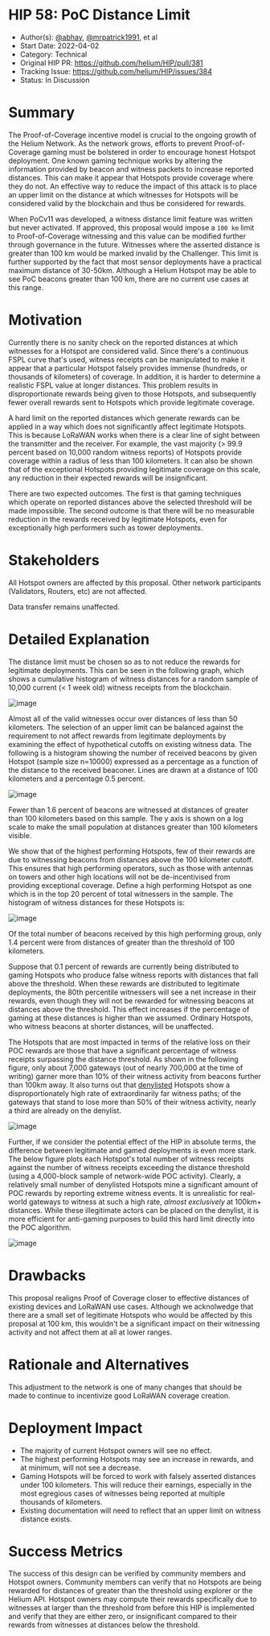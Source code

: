 # HIP 58: PoC Distance Limit

- Author(s): [@abhay](https://github.com/abhay), [@mrpatrick1991](https://github.com/mrpatrick1991),
  et al
- Start Date: 2022-04-02
- Category: Technical
- Original HIP PR: <https://github.com/helium/HIP/pull/381>
- Tracking Issue: <https://github.com/helium/HIP/issues/384>
- Status: In Discussion

# Summary

The Proof-of-Coverage incentive model is crucial to the ongoing growth of the Helium Network. As the
network grows, efforts to prevent Proof-of-Coverage gaming must be bolstered in order to encourage
honest Hotspot deployment. One known gaming technique works by altering the information provided by
beacon and witness packets to increase reported distances. This can make it appear that Hotspots
provide coverage where they do not. An effective way to reduce the impact of this attack is to place
an upper limit on the distance at which witnesses for Hotspots will be considered valid by the
blockchain and thus be considered for rewards.

When PoCv11 was developed, a witness distance limit feature was written but never activated. If
approved, this proposal would impose a `100 km` limit to Proof-of-Coverage witnessing and this value
can be modified further through governance in the future. Witnesses where the asserted distance is
greater than 100 km would be marked invalid by the Challenger. This limit is further supported by
the fact that most sensor deployments have a practical maximum distance of 30-50km. Although a
Helium Hotspot may be able to see PoC beacons greater than 100 km, there are no current use cases at
this range.

# Motivation

Currently there is no sanity check on the reported distances at which witnesses for a Hotspot are
considered valid. Since there's a continuous FSPL curve that's used, witness receipts can be
manipulated to make it appear that a particular Hotspot falsely provides immense (hundreds, or
thousands of kilometers) of coverage. In addition, it is harder to determine a realistic FSPL value
at longer distances. This problem results in disproportionate rewards being given to those Hotspots,
and subsequently fewer overall rewards sent to Hotspots which provide legitimate coverage.

A hard limit on the reported distances which generate rewards can be applied in a way which does not
significantly affect legitimate Hotspots. This is because LoRaWAN works when there is a clear line
of sight between the transmitter and the receiver. For example, the vast majority (> 99.9 percent
based on 10,000 random witness reports) of Hotspots provide coverage within a radius of less than
100 kilometers. It can also be shown that of the exceptional Hotspots providing legitimate coverage
on this scale, any reduction in their expected rewards will be insignificant.

There are two expected outcomes. The first is that gaming techniques which operate on reported
distances above the selected threshold will be made impossible. The second outcome is that there
will be no measurable reduction in the rewards received by legitimate Hotspots, even for
exceptionally high performers such as tower deployments.

# Stakeholders

All Hotspot owners are affected by this proposal. Other network participants (Validators, Routers,
etc) are not affected.

Data transfer remains unaffected.

# Detailed Explanation

The distance limit must be chosen so as to not reduce the rewards for legitimate deployments. This
can be seen in the following graph, which shows a cumulative histogram of witness distances for a
random sample of 10,000 current (< 1 week old) witness receipts from the blockchain.

![image](https://user-images.githubusercontent.com/75/161450340-268091ce-793a-4c4a-bd1c-0155146ca035.png)

Almost all of the valid witnesses occur over distances of less than 50 kilometers. The selection of
an upper limit can be balanced against the requirement to not affect rewards from legitimate
deployments by examining the effect of hypothetical cutoffs on existing witness data. The following
is a histogram showing the number of received beacons by given Hotspot (sample size n=10000)
expressed as a percentage as a function of the distance to the received beaconer. Lines are drawn at
a distance of 100 kilometers and a percentage 0.5 percent.

![image](https://user-images.githubusercontent.com/75/161450359-824ad2d1-08d1-4ddc-974a-c358560990b3.png)

Fewer than 1.6 percent of beacons are witnessed at distances of greater than 100 kilometers based on
this sample. The y axis is shown on a log scale to make the small population at distances greater
than 100 kilometers visible.

We show that of the highest performing Hotspots, few of their rewards are due to witnessing beacons
from distances above the 100 kilometer cutoff. This ensures that high performing operators, such as
those with antennas on towers and other high locations will not be de-incentivised from providing
exceptional coverage. Define a high performing Hotspot as one which is in the top 20 percent of
total witnessers in the sample. The histogram of witness distances for these Hotspots is:

![image](https://user-images.githubusercontent.com/75/161450371-71b40b33-c0b1-455f-9446-89a23fe394ee.png)

Of the total number of beacons received by this high performing group, only 1.4 percent were from
distances of greater than the threshold of 100 kilometers.

Suppose that 0.1 percent of rewards are currently being distributed to gaming Hotspots who produce
false witness reports with distances that fall above the threshold. When these rewards are
distributed to legitimate deployments, the 80th percentile witnessers will see a net increase in
their rewards, even though they will not be rewarded for witnessing beacons at distances above the
threshold. This effect increases if the percentage of gaming at these distances is higher than we
assumed. Ordinary Hotspots, who witness beacons at shorter distances, will be unaffected.

The Hotspots that are most impacted in terms of the relative loss on their POC rewards are those
that have a significant percentage of witness receipts surpassing the distance threshold. As shown
in the following figure, only about 7,000 gateways (out of nearly 700,000 at the time of writing)
garner more than 10% of their witness activity from beacons further than 100km away. It also turns
out that [denylisted](https://github.com/helium/denylist/releases/tag/2022040101) Hotspots show a
disproportionately high rate of extraordinarily far witness paths; of the gateways that stand to
lose more than 50% of their witness activity, nearly a third are already on the denylist.

![image](https://user-images.githubusercontent.com/37876940/161453891-f712991d-3d6b-44c5-bf09-e9a4a5fcf394.png)

Further, if we consider the potential effect of the HIP in absolute terms, the difference between
legitimate and gamed deployments is even more stark. The below figure plots each Hotspot's total
number of witness receipts against the number of witness receipts exceeding the distance threshold
(using a 4,000-block sample of network-wide POC activity). Clearly, a relatively small number of
denylisted Hotspots mine a significant amount of POC rewards by reporting extreme witness events. It
is unrealistic for real-world gateways to witness at such a high rate, _almost exclusively_ at
100km+ distances. While these illegitimate actors can be placed on the denylist, it is more
efficient for anti-gaming purposes to build this hard limit directly into the POC algorithm.

![image](https://user-images.githubusercontent.com/37876940/161453445-9e908283-585e-482b-92a0-ec40ae805b96.png)

# Drawbacks

This proposal realigns Proof of Coverage closer to effective distances of existing devices and
LoRaWAN use cases. Although we acknolwedge that there are a small set of legitimate Hotspots who
would be affected by this proposal at 100 km, this wouldn't be a significant impact on their
witnessing activity and not affect them at all at lower ranges.

# Rationale and Alternatives

This adjustment to the network is one of many changes that should be made to continue to incentivize
good LoRaWAN coverage creation.

# Deployment Impact

- The majority of current Hotspot owners will see no effect.
- The highest performing Hotspots may see an increase in rewards, and at minimum, will not see a
  decrease.
- Gaming Hotspots will be forced to work with falsely asserted distances under 100 kilometers. This
  will reduce their earnings, especially in the most egregious cases of witnesses being reported at
  multiple thousands of kilometers.
- Existing documentation will need to reflect that an upper limit on witness distance exists.

# Success Metrics

The success of this design can be verified by community members and Hotspot owners. Community
members can verify that no Hotspots are being rewarded for distances of greater than the threshold
using explorer or the Helium API. Hotspot owners may compute their rewards specifically due to
witnesses at larger than the threshold from before this HIP is implemented and verify that they are
either zero, or insignificant compared to their rewards from witnesses at distances below the
threshold.
